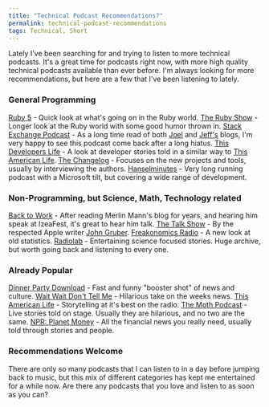 ```yaml
---
title: "Technical Podcast Recommendations?"
permalink: technical-podcast-recommendations
tags: Technical, Short
---
```


Lately I've been searching for and trying to listen to more technical podcasts. It's a great time for podcasts right now, with more high quality technical podcasts available than ever before. I'm always looking for more recommendations, but here are a few that I've been listening to lately.

### General Programming

[Ruby 5](http://ruby5.envylabs.com/) - Quick look at what's going on in the Ruby world.
[The Ruby Show](http://rubyshow.com/) - Longer look at the Ruby world with some good humor thrown in.
[Stack Exchange Podcast](http://blog.stackoverflow.com/category/podcasts/) - As a long time read of both [Joel](http://www.joelonsoftware.com/) and [Jeff's](http://www.codinghorror.com/blog/) blogs, I'm very happy to see this podcast come back after a long hiatus.
[This Developers Life](http://thisdeveloperslife.com/) - A look at developer stories told in a similar way to [This American Life](http://www.thisamericanlife.org/).
[The Changelog](http://thechangelog.com/) - Focuses on the new projects and tools, usually by interviewing the authors.
[Hanselminutes](http://www.hanselminutes.com/) - Very long running podcast with a Microsoft tilt, but covering a wide range of development.

### Non-Programming, but Science, Math, Technology related

[Back to Work](http://5by5.tv/b2w) - After reading Merlin Mann's blog for years, and hearing him speak at IzeaFest, it's great to hear him talk.
[The Talk Show](http://thetalkshow.net/) - By the respected Apple writer [John Gruber](http://daringfireball.net/).
[Freakonomics Radio](http://freakonomicsradio.com/category/listen/podcasts) - A new look at old statistics.
[Radiolab](http://www.radiolab.org/) - Entertaining science focused stories. Huge archive, but worth going back and listening to every one.

### Already Popular

[Dinner Party Download](http://www.publicradio.org/columns/dinnerpartydownload/) - Fast and funny "booster shot" of news and culture.
[Wait Wait Don't Tell Me](http://www.npr.org/programs/wait-wait-dont-tell-me/) - Hilarious take on the weeks news.
[This American Life](http://www.thisamericanlife.org/) - Storytelling at it's best on the radio.
[The Moth Podcast](http://themoth.org/) - Live stories told on stage. Usually they are hilarious, and no two are the same.
[NPR: Planet Money](http://www.npr.org/templates/archives/archive.php?thingId=127413729) - All the financial news you really need, usually told through stories and people.

### Recommendations Welcome

There are only so many podcasts that I can listen to in a day before jumping back to music, but this mix of different categories has kept me entertained for a while now. Are there any podcasts that you love and listen to as soon as you can?
